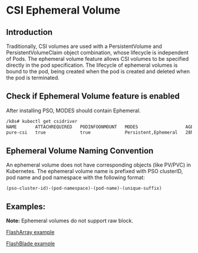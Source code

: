 # CSI Ephemeral Volume

## Introduction
Traditionally, CSI volumes are used with a PersistentVolume and PersistentVolumeClaim object combination, whose lifecycle is independent of Pods. The ephemeral volume feature allows CSI volumes to be specified directly in the pod specification.  The lifecycle of ephemeral volumes is bound to the pod, being created when the pod is created and deleted when the pod is terminated.

## Check if Ephemeral Volume feature is enabled
After installing PSO, MODES should contain Ephemeral. 
```bash
/k8s# kubectl get csidriver
NAME       ATTACHREQUIRED   PODINFOONMOUNT   MODES                  AGE
pure-csi   true             true             Persistent,Ephemeral   28h
```

## Ephemeral Volume Naming Convention
An ephemeral volume does not have corresponding objects (like PV/PVC) in Kubernetes. The ephemeral volume name is prefixed with PSO clusterID, pod name and pod namespace with the following format:
```
(pso-cluster-id)-(pod-namespace)-(pod-name)-(unique-suffix)
```

## Examples:
**Note:** Ephemeral volumes do not support raw block.

[FlashArray example](examples/ephemeralvolume/pod-ephemeral-volume-block.yaml)

[FlashBlade example](examples/ephemeralvolume/pod-ephemeral-volume-file.yaml)
